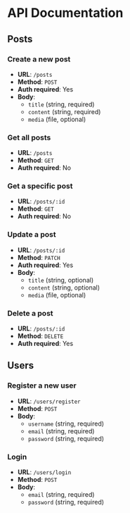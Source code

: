 # API Documentation

## Posts

### Create a new post
- **URL**: `/posts`
- **Method**: `POST`
- **Auth required**: Yes
- **Body**: 
  - `title` (string, required)
  - `content` (string, required)
  - `media` (file, optional)

### Get all posts
- **URL**: `/posts`
- **Method**: `GET`
- **Auth required**: No

### Get a specific post
- **URL**: `/posts/:id`
- **Method**: `GET`
- **Auth required**: No

### Update a post
- **URL**: `/posts/:id`
- **Method**: `PATCH`
- **Auth required**: Yes
- **Body**: 
  - `title` (string, optional)
  - `content` (string, optional)
  - `media` (file, optional)

### Delete a post
- **URL**: `/posts/:id`
- **Method**: `DELETE`
- **Auth required**: Yes

## Users

### Register a new user
- **URL**: `/users/register`
- **Method**: `POST`
- **Body**: 
  - `username` (string, required)
  - `email` (string, required)
  - `password` (string, required)

### Login
- **URL**: `/users/login`
- **Method**: `POST`
- **Body**: 
  - `email` (string, required)
  - `password` (string, required)